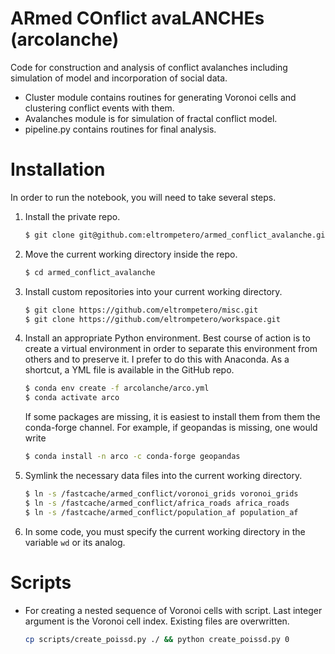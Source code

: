 # ARmed COnflict avaLANCHEs (arcolanche)

Code for construction and analysis of conflict avalanches including simulation of model
and incorporation of social data.

- Cluster module contains routines for generating Voronoi cells and clustering conflict
events with them.
- Avalanches module is for simulation of fractal conflict model.
- pipeline.py contains routines for final analysis.


# Installation
In order to run the notebook, you will need to take several steps.
1. Install the private repo.
    ```bash
    $ git clone git@github.com:eltrompetero/armed_conflict_avalanche.git
    ```
2. Move the current working directory inside the repo.
    ```bash
    $ cd armed_conflict_avalanche
    ```
3. Install custom repositories into your current working directory.
    ```bash
    $ git clone https://github.com/eltrompetero/misc.git
    $ git clone https://github.com/eltrompetero/workspace.git
    ```
2. Install an appropriate Python environment. Best course of action is to create a virtual environment in order to separate this environment from others and to preserve it. I prefer to do this with Anaconda. As a shortcut, a YML file is available in the GitHub repo.
    ```bash
    $ conda env create -f arcolanche/arco.yml
    $ conda activate arco
    ```
    If some packages are missing, it is easiest to install them from them the conda-forge channel. For example, if geopandas is missing, one would write
    ```bash
    $ conda install -n arco -c conda-forge geopandas
    ```
3. Symlink the necessary data files into the current working directory.
    ```bash
    $ ln -s /fastcache/armed_conflict/voronoi_grids voronoi_grids
    $ ln -s /fastcache/armed_conflict/africa_roads africa_roads
    $ ln -s /fastcache/armed_conflict/population_af population_af
    ```
4. In some code, you must specify the current working directory in the variable `wd` or its analog.

# Scripts
- For creating a nested sequence of Voronoi cells with script. Last integer argument is the Voronoi cell index. Existing files are overwritten.
    ```bash
    cp scripts/create_poissd.py ./ && python create_poissd.py 0
    ```

